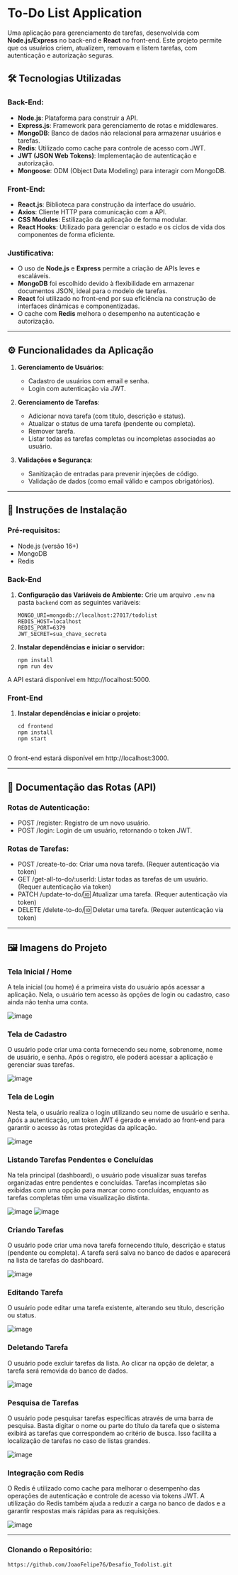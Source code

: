 # To-Do List Application

Uma aplicação para gerenciamento de tarefas, desenvolvida com **Node.js/Express** no back-end e **React** no front-end. Este projeto permite que os usuários criem, atualizem, removam e listem tarefas, com autenticação e autorização seguras.

## 🛠 Tecnologias Utilizadas

### Back-End:
- **Node.js**: Plataforma para construir a API.
- **Express.js**: Framework para gerenciamento de rotas e middlewares.
- **MongoDB**: Banco de dados não relacional para armazenar usuários e tarefas.
- **Redis**: Utilizado como cache para controle de acesso com JWT.
- **JWT (JSON Web Tokens)**: Implementação de autenticação e autorização.
- **Mongoose**: ODM (Object Data Modeling) para interagir com MongoDB.

### Front-End:
- **React.js**: Biblioteca para construção da interface do usuário.
- **Axios**: Cliente HTTP para comunicação com a API.
- **CSS Modules**: Estilização da aplicação de forma modular.
- **React Hooks**: Utilizado para gerenciar o estado e os ciclos de vida dos componentes de forma eficiente.

### Justificativa:
- O uso de **Node.js** e **Express** permite a criação de APIs leves e escaláveis.
- **MongoDB** foi escolhido devido à flexibilidade em armazenar documentos JSON, ideal para o modelo de tarefas.
- **React** foi utilizado no front-end por sua eficiência na construção de interfaces dinâmicas e componentizadas.
- O cache com **Redis** melhora o desempenho na autenticação e autorização.

---

## ⚙️ Funcionalidades da Aplicação

1. **Gerenciamento de Usuários**:
   - Cadastro de usuários com email e senha.
   - Login com autenticação via JWT.
   
2. **Gerenciamento de Tarefas**:
   - Adicionar nova tarefa (com título, descrição e status).
   - Atualizar o status de uma tarefa (pendente ou completa).
   - Remover tarefa.
   - Listar todas as tarefas completas ou incompletas associadas ao usuário.
   
3. **Validações e Segurança**:
   - Sanitização de entradas para prevenir injeções de código.
   - Validação de dados (como email válido e campos obrigatórios).

---

## 🚀 Instruções de Instalação

### Pré-requisitos:
- Node.js (versão 16+)
- MongoDB
- Redis

### Back-End

1. **Configuração das Variáveis de Ambiente:**
   Crie um arquivo `.env` na pasta `backend` com as seguintes variáveis:

   ```env
   MONGO_URI=mongodb://localhost:27017/todolist
   REDIS_HOST=localhost
   REDIS_PORT=6379
   JWT_SECRET=sua_chave_secreta
   
2. **Instalar dependências e iniciar o servidor:**

    ```env
   npm install
   npm run dev

  A API estará disponível em http://localhost:5000.


### Front-End

1. **Instalar dependências e iniciar o projeto:**
   ```env
   cd frontend
   npm install
   npm start


 O front-end estará disponível em http://localhost:3000.

 ---

 ## 📄 Documentação das Rotas (API)

 
### Rotas de Autenticação:

- POST /register: Registro de um novo usuário.
- POST /login: Login de um usuário, retornando o token JWT.

### Rotas de Tarefas:

- POST /create-to-do: Criar uma nova tarefa. (Requer autenticação via token)
- GET /get-all-to-do/:userId: Listar todas as tarefas de um usuário. (Requer autenticação via token)
- PATCH /update-to-do/:id: Atualizar uma tarefa. (Requer autenticação via token)
- DELETE /delete-to-do/:id: Deletar uma tarefa. (Requer autenticação via token)

---

## 🖼️ Imagens do Projeto

### Tela Inicial / Home

A tela inicial (ou home) é a primeira vista do usuário após acessar a aplicação. Nela, o usuário tem acesso às opções de login ou cadastro, caso ainda não tenha uma conta.

![image](https://github.com/user-attachments/assets/4e449e4b-63ed-421f-b1cc-e1b1455ac5e1)

### Tela de Cadastro

O usuário pode criar uma conta fornecendo seu nome, sobrenome, nome de usuário, e senha. Após o registro, ele poderá acessar a aplicação e gerenciar suas tarefas.

![image](https://github.com/user-attachments/assets/5df6eefc-24af-434b-96a8-177c23689710)


### Tela de Login

Nesta tela, o usuário realiza o login utilizando seu nome de usuário e senha. Após a autenticação, um token JWT é gerado e enviado ao front-end para garantir o acesso às rotas protegidas da aplicação.

![image](https://github.com/user-attachments/assets/4575978e-a798-453c-8bfe-16ff43c6a9de)

### Listando Tarefas Pendentes e Concluídas

Na tela principal (dashboard), o usuário pode visualizar suas tarefas organizadas entre pendentes e concluídas. Tarefas incompletas são exibidas com uma opção para marcar como concluídas, enquanto as tarefas completas têm uma visualização distinta.

![image](https://github.com/user-attachments/assets/7a955ae1-9f59-4d51-b38f-95d532334b64)
![image](https://github.com/user-attachments/assets/15cbe9db-5259-48c2-a1b3-19b1a3f52e72)


### Criando Tarefas

O usuário pode criar uma nova tarefa fornecendo título, descrição e status (pendente ou completa). A tarefa será salva no banco de dados e aparecerá na lista de tarefas do dashboard.

![image](https://github.com/user-attachments/assets/5698291d-2edd-49db-bbf2-5a420d648280)

### Editando Tarefa

O usuário pode editar uma tarefa existente, alterando seu título, descrição ou status.

![image](https://github.com/user-attachments/assets/addeda45-e26c-4f7b-bc02-72a1ad3b5af2)

### Deletando Tarefa

O usuário pode excluir tarefas da lista. Ao clicar na opção de deletar, a tarefa será removida do banco de dados.

![image](https://github.com/user-attachments/assets/8044eaed-778a-4aa4-9a11-59789761b842)

### Pesquisa de Tarefas

O usuário pode pesquisar tarefas específicas através de uma barra de pesquisa. Basta digitar o nome ou parte do título da tarefa que o sistema exibirá as tarefas que correspondem ao critério de busca. Isso facilita a localização de tarefas no caso de listas grandes.

![image](https://github.com/user-attachments/assets/3cfcd00b-481f-43d5-8973-d3abd3e765d6)

### Integração com Redis

O Redis é utilizado como cache para melhorar o desempenho das operações de autenticação e controle de acesso via tokens JWT. A utilização do Redis também ajuda a reduzir a carga no banco de dados e a garantir respostas mais rápidas para as requisições.

![image](https://github.com/user-attachments/assets/897be9e9-3e2c-4562-8345-1f3a22f375d3)


---

### Clonando o Repositório:
```bash
https://github.com/JoaoFelipe76/Desafio_Todolist.git

